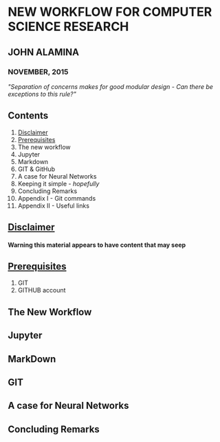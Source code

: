 # NEW WORKFLOW FOR COMPUTER SCIENCE RESEARCH

## JOHN ALAMINA
### NOVEMBER, 2015

*"Separation of concerns makes for good modular design - Can there be exceptions to this rule?"*

## Contents<a name="contents"></a>

1. [Disclaimer](#disclaimer)
2. [Prerequisites](#prerequisites)
2. The new workflow
2. Jupyter
3. Markdown
4. GIT & GitHub
5. A case for Neural Networks
6. Keeping it simple - *hopefully*
7. Concluding Remarks
8. Appendix I - Git commands
9. Appendix II - Useful links


## [Disclaimer](#contents)<a name="disclaimer"></a>
#### Warning this material appears to have content that may seep

## [Prerequisites](#contents)<a name="prerequisites"></a>
1. GIT
2. GITHUB account

## The New Workflow

## Jupyter

## MarkDown

## GIT

## A case for Neural Networks

## Concluding Remarks





















































































